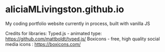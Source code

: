 # aliciaMLivingston.github.io
My coding portfolio website currently in process, built with vanilla JS

Credits for libraries:
Typed.js - animated type: https://github.com/mattboldt/typed.js/
Boxicons - free, high quality social media icons : https://boxicons.com/


